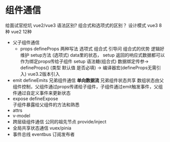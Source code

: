 # 组件通信
给面试官挖坑
vue2/vue3 语法区别?
组合式和选项式的区别？
设计模式 
vue3 8 种 vue2 12种

- 父子组件通信
  - props defineProps 
    两种写法 选项式 组合式 引导问 组合式的优势 逻辑好维护
    setup方法 (选项式) data里的状态， setup 返回的响应式数据都可以作为绑定props传给子组件
    setup 语法糖(组合式)
    数据绑定传参-> defineProps() (类型 默认值 是否必填) -> 编译器宏(defineProps无需引入) vue3.2版本引入
- emit defineEmits 兄弟组件通信
    **单向数据流** 兄弟组件状态共享 数组状态由父组件控制，父组件通过props传递给子组件，子组件通过emit触发事件，父组件通过自定义事件来更新状态
- expose defineExpose  
  子组件暴露给父组件的方法和熟悉
- attrs
- v-model
- 跨层级组件通信 公同的祖先节点
  provide/inject
- 全局共享状态通信 vuex/pinia
- 事件总线 eventbus 订阅发布者

  